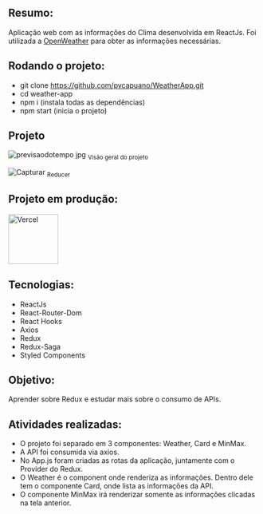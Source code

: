 ## Resumo: 

Aplicação web com as informações do Clima desenvolvida em ReactJs. Foi utilizada a <a href="https://openweathermap.org/api">OpenWeather</a> para obter as informações necessárias. 

## Rodando o projeto:

* git clone https://github.com/pvcapuano/WeatherApp.git
* cd weather-app
* npm i (instala todas as dependências)
* npm start (inicia o projeto)

## Projeto

![previsaodotempo jpg](https://user-images.githubusercontent.com/10540844/184405952-431124f1-280c-4aee-926b-8f85ef5c388c.PNG)
<sub>Visão geral do projeto</sub>

![Capturar](https://user-images.githubusercontent.com/10540844/184405599-871708ab-5a91-41a6-af8d-33757403c50c.JPG)
<sub>Reducer</sub>

## Projeto em produção:

<p>
 <a href="weather-app-pvcapuano.vercel.app" target="_blank"> 
  <img src="https://ml.globenewswire.com/Resource/Download/3a54c241-a668-4c94-9747-3d3da9da3bf2?size=2" alt="Vercel" width="100"/> 
 </a>
</p>

## Tecnologias:

* ReactJs
* React-Router-Dom
* React Hooks
* Axios
* Redux
* Redux-Saga
* Styled Components

## Objetivo:

Aprender sobre Redux e estudar mais sobre o consumo de APIs.

## Atividades realizadas:

* O projeto foi separado em 3 componentes: Weather, Card e MinMax. 
* A API foi consumida via axios. 
* No App.js foram criadas as rotas da aplicação, juntamente com o Provider do Redux. 
* O Weather é o component onde renderiza as informações. Dentro dele tem o componente Card, onde lista as informações da API.
* O componente MinMax irá renderizar somente as informações clicadas na tela anterior.  

